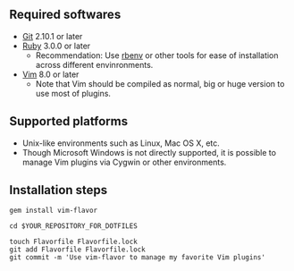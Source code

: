 ## Required softwares

* [Git](https://git-scm.com/) 2.10.1 or later
* [Ruby](https://www.ruby-lang.org/) 3.0.0 or later
  * Recommendation: Use [rbenv](https://github.com/rbenv/rbenv) or other tools
    for ease of installation across different envinronments.
* [Vim](https://www.vim.org/) 8.0 or later
  * Note that Vim should be compiled as normal, big or huge version
    to use most of plugins.




## Supported platforms

* Unix-like environments such as Linux, Mac OS X, etc.
* Though Microsoft Windows is not directly supported,
  it is possible to manage Vim plugins via Cygwin or other environments.




## Installation steps

    gem install vim-flavor

    cd $YOUR_REPOSITORY_FOR_DOTFILES

    touch Flavorfile Flavorfile.lock
    git add Flavorfile Flavorfile.lock
    git commit -m 'Use vim-flavor to manage my favorite Vim plugins'




<!-- vim: set expandtab shiftwidth=4 softtabstop=4 textwidth=78 : -->
